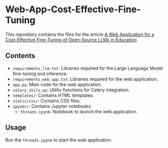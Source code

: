 # Web-App-Cost-Effective-Fine-Tuning

This repository contains the files for the article [A Web Application for a Cost-Effective Fine-Tuning of Open-Source LLMs in Education](https://link.springer.com/chapter/10.1007/978-3-031-64312-5_32).

## Contents

- `requirements_llm.txt`: Libraries required for the Large Language Model fine-tuning and inference.
- `requirements_web_app.txt`: Libraries required for the web application.
- `app.py`: Main code for the web application.
- `celery_utils.py`: Utility functions for Celery integration.
- `templates/`: Contains HTML templates.
- `static/css/`: Contains CSS files.
- `ipynbs/`: Contains Jupyter notebooks.
  - `threads.ipynb`: Notebook to launch the web application.
 
## Usage

Run the `threads.ipynb` to start the web application.
